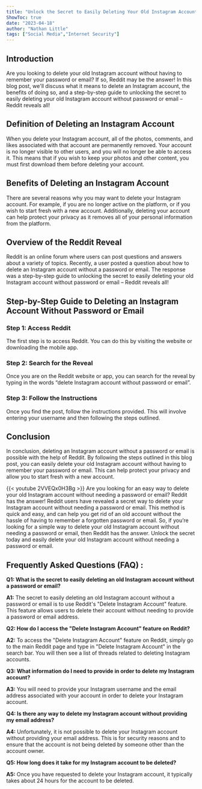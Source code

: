 ```yaml
---
title: "Unlock the Secret to Easily Deleting Your Old Instagram Account Without Password or Email - Reddit Reveals All!"
ShowToc: true 
date: "2023-04-18"
author: "Nathan Little" 
tags: ["Social Media","Internet Security"]
---
```

## Introduction
Are you looking to delete your old Instagram account without having to remember your password or email? If so, Reddit may be the answer! In this blog post, we'll discuss what it means to delete an Instagram account, the benefits of doing so, and a step-by-step guide to unlocking the secret to easily deleting your old Instagram account without password or email – Reddit reveals all!

## Definition of Deleting an Instagram Account
When you delete your Instagram account, all of the photos, comments, and likes associated with that account are permanently removed. Your account is no longer visible to other users, and you will no longer be able to access it. This means that if you wish to keep your photos and other content, you must first download them before deleting your account.

## Benefits of Deleting an Instagram Account
There are several reasons why you may want to delete your Instagram account. For example, if you are no longer active on the platform, or if you wish to start fresh with a new account. Additionally, deleting your account can help protect your privacy as it removes all of your personal information from the platform.

## Overview of the Reddit Reveal
Reddit is an online forum where users can post questions and answers about a variety of topics. Recently, a user posted a question about how to delete an Instagram account without a password or email. The response was a step-by-step guide to unlocking the secret to easily deleting your old Instagram account without password or email – Reddit reveals all!

## Step-by-Step Guide to Deleting an Instagram Account Without Password or Email

### Step 1: Access Reddit
The first step is to access Reddit. You can do this by visiting the website or downloading the mobile app.

### Step 2: Search for the Reveal
Once you are on the Reddit website or app, you can search for the reveal by typing in the words “delete Instagram account without password or email”.

### Step 3: Follow the Instructions
Once you find the post, follow the instructions provided. This will involve entering your username and then following the steps outlined.

## Conclusion
In conclusion, deleting an Instagram account without a password or email is possible with the help of Reddit. By following the steps outlined in this blog post, you can easily delete your old Instagram account without having to remember your password or email. This can help protect your privacy and allow you to start fresh with a new account.

{{< youtube 2VVEQx0H3Bg >}} 
Are you looking for an easy way to delete your old Instagram account without needing a password or email? Reddit has the answer! Reddit users have revealed a secret way to delete your Instagram account without needing a password or email. This method is quick and easy, and can help you get rid of an old account without the hassle of having to remember a forgotten password or email. So, if you’re looking for a simple way to delete your old Instagram account without needing a password or email, then Reddit has the answer. Unlock the secret today and easily delete your old Instagram account without needing a password or email.

## Frequently Asked Questions (FAQ) :
**Q1: What is the secret to easily deleting an old Instagram account without a password or email?**

**A1:** The secret to easily deleting an old Instagram account without a password or email is to use Reddit's "Delete Instagram Account" feature. This feature allows users to delete their account without needing to provide a password or email address. 

**Q2: How do I access the "Delete Instagram Account" feature on Reddit?**

**A2:** To access the "Delete Instagram Account" feature on Reddit, simply go to the main Reddit page and type in "Delete Instagram Account" in the search bar. You will then see a list of threads related to deleting Instagram accounts. 

**Q3: What information do I need to provide in order to delete my Instagram account?**

**A3:** You will need to provide your Instagram username and the email address associated with your account in order to delete your Instagram account. 

**Q4: Is there any way to delete my Instagram account without providing my email address?**

**A4:** Unfortunately, it is not possible to delete your Instagram account without providing your email address. This is for security reasons and to ensure that the account is not being deleted by someone other than the account owner. 

**Q5: How long does it take for my Instagram account to be deleted?**

**A5:** Once you have requested to delete your Instagram account, it typically takes about 24 hours for the account to be deleted.


